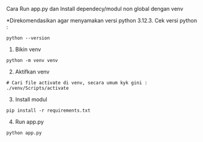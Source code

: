 Cara Run app.py dan Install dependecy/modul non global dengan venv


*Direkomendasikan agar menyamakan versi python 3.12.3. Cek versi python :

```
python --version
```

1. Bikin venv

```
python -m venv venv
```

2. Aktifkan venv

```
# Cari file activate di venv, secara umum kyk gini :
./venv/Scripts/activate
```

3. Install modul

```
pip install -r requirements.txt
```

4. Run app.py
```
python app.py
```
